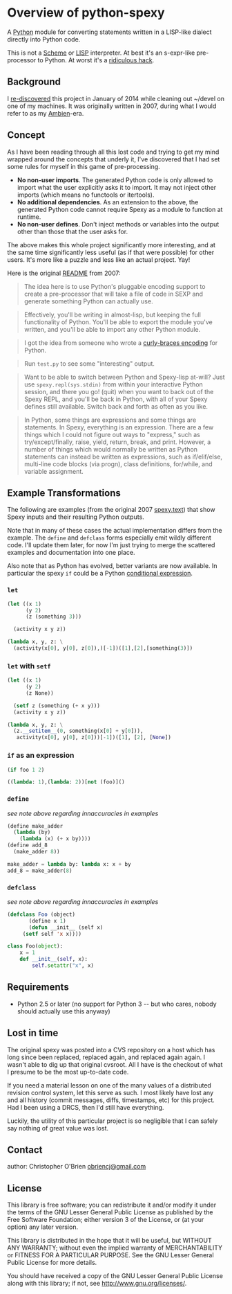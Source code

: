 
# Overview of python-spexy

A [Python] module for converting statements written in a LISP-like
dialect directly into Python code.

This is not a [Scheme] or [LISP] interpreter. At best it's an
s-expr-like pre-processor to Python. At worst it's a
[ridiculous hack].

[python]: https://python.org/ "Python"

[scheme]: http://en.wikipedia.org/wiki/Scheme_(programming_language)
"Wikipedia -- Scheme (programming language)"

[lisp]: http://en.wikipedia.org/wiki/Lisp_programming_language
"Wikipedia -- LISP (programming language)"

[s-expr]: http://en.wikipedia.org/wiki/S-expression
"Wikipedia -- S-expression"

[ridiculous hack]: https://gist.github.com/obriencj/8567348
"Gist -- Spexy repl example"


## Background

I [re-discovered] this project in January of 2014 while cleaning out
~/devel on one of my machines. It was originally written in 2007,
during what I would refer to as my [Ambien]-era.

[re-discovered]: http://obriencj.tumblr.com/post/74175397785/spexy-oh-god-what-did-i-do
"Spexy? Oh god what did I do..."

[ambien]: http://en.wikipedia.org/wiki/Ambien#Adverse_effects
"Anterograde amnesia, Altered thought patterns..."


## Concept

As I have been reading through all this lost code and trying to get my
mind wrapped around the concepts that underly it, I've discovered that
I had set some rules for myself in this game of pre-processing.

 - **No non-user imports**. The generated Python code is only allowed
   to import what the user explicitly asks it to import. It may not
   inject other imports (which means no functools or itertools).
 - **No additional dependencies**. As an extension to the above, the
   generated Python code cannot require Spexy as a module to function
   at runtime.
 - **No non-user defines**. Don't inject methods or variables into the
   output other than those that the user asks for.

The above makes this whole project significantly more interesting, and
at the same time significantly less useful (as if that were possible)
for other users. It's more like a puzzle and less like an actual
project. Yay!

Here is the original [README][readme-2007] from 2007:

> The idea here is to use Python's pluggable encoding support to
create a pre-processor that will take a file of code in SEXP and
generate something Python can actually use.

> Effectively, you'll be writing in almost-lisp, but keeping the full
functionality of Python. You'll be able to export the module you've
written, and you'll be able to import any other Python module.

> I got the idea from someone who wrote a [curly-braces encoding] for
Python.

> Run `test.py` to see some "interesting" output.

> Want to be able to switch between Python and Spexy-lisp at-will?
Just use `spexy.repl(sys.stdin)` from within your interactive Python
session, and there you go! (quit) when you want to back out of the
Spexy REPL, and you'll be back in Python, with all of your Spexy
defines still available. Switch back and forth as often as you like.

> In Python, some things are expressions and some things are
statements.  In Spexy, everything is an expression. There are a few
things which I could not figure out ways to "express," such as
try/except/finally, raise, yield, return, break, and print. However, a
number of things which would normally be written as Python statements
can instead be written as expressions, such as if/elif/else,
multi-line code blocks (via progn), class definitions, for/while, and
variable assignment.

[curly-braces encoding]: http://timhatch.com/projects/pybraces/
"pybraces"

[readme-2007]: https://github.com/obriencj/python-spexy/blob/baed1c2f2409c06fb9d1cefc53f5edc872b045b1/README


## Example Transformations

The following are examples (from the original 2007 [spexy.text]) that
show Spexy inputs and their resulting Python outputs.

Note that in many of these cases the actual implementation differs
from the example. The `define` and `defclass` forms especially emit
wildly different code. I'll update them later, for now I'm just trying
to merge the scattered examples and documentation into one place.

Also note that as Python has evolved, better variants are now
available. In particular the spexy `if` could be a Python
[conditional expression].

[spexy.text]: https://github.com/obriencj/python-spexy/blob/baed1c2f2409c06fb9d1cefc53f5edc872b045b1/spexy.text
[conditional expression]: http://docs.python.org/2.5/whatsnew/pep-308.html
"What's new in Python 2.5 -- PEP 308: Conditional Expressions"


### `let`
```lisp
(let ((x 1)
      (y 2)
      (z (something 3)))

  (activity x y z))
```
```python
(lambda x, y, z: \
  (activity(x[0], y[0], z[0]),)[-1])([1],[2],[something(3)])
```

### `let` with `setf`
```lisp
(let ((x 1)
      (y 2)
      (z None))

  (setf z (something (+ x y)))
  (activity x y z))
```
```python
(lambda x, y, z: \
  (z.__setitem__(0, something(x[0] + y[0])),
   activity(x[0], y[0], z[0]))[-1])([1], [2], [None])
```

### `if` as an expression
```lisp
(if foo 1 2)
```
```python
((lambda: 1),(lambda: 2))[not (foo)]()
```

### `define`
 *see note above regarding innaccuracies in examples*
```lisp
(define make_adder
  (lambda (by)
    (lambda (x) (+ x by))))
(define add_8
  (make_adder 8))
```
```python
make_adder = lambda by: lambda x: x + by
add_8 = make_adder(8)
```

### `defclass`
 *see note above regarding innaccuracies in examples*
```lisp
(defclass Foo (object)
       (define x 1)
       (defun __init__ (self x)
	 (setf self 'x x))))
```
```python
class Foo(object):
    x = 1
    def __init__(self, x):
        self.setattr("x", x)
```


## Requirements

* Python 2.5 or later (no support for Python 3 -- but who cares,
  nobody should actually use this anyway)


## Lost in time

The original spexy was posted into a CVS repository on a host which
has long since been replaced, replaced again, and replaced again
again. I wasn't able to dig up that original cvsroot. All I have is
the checkout of what I presume to be the most up-to-date code.

If you need a material lesson on one of the many values of a
distributed revision control system, let this serve as such. I most
likely have lost any and all history (commit messages, diffs,
timestamps, etc) for this project. Had I been using a DRCS, then I'd
still have everything.

Luckily, the utility of this particular project is so negligible that
I can safely say nothing of great value was lost.


## Contact

author: Christopher O'Brien <obriencj@gmail.com>


## License

This library is free software; you can redistribute it and/or modify
it under the terms of the GNU Lesser General Public License as
published by the Free Software Foundation; either version 3 of the
License, or (at your option) any later version.

This library is distributed in the hope that it will be useful, but
WITHOUT ANY WARRANTY; without even the implied warranty of
MERCHANTABILITY or FITNESS FOR A PARTICULAR PURPOSE.  See the GNU
Lesser General Public License for more details.

You should have received a copy of the GNU Lesser General Public
License along with this library; if not, see
<http://www.gnu.org/licenses/>.
